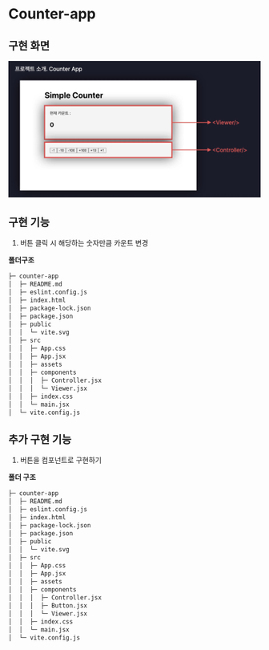 # Counter-app

## 구현 화면

![alt text](image.png)

## 구현 기능

1. 버튼 클릭 시 해당하는 숫자만큼 카운트 변경

**폴더구조**

```
├─ counter-app
│  ├─ README.md
│  ├─ eslint.config.js
│  ├─ index.html
│  ├─ package-lock.json
│  ├─ package.json
│  ├─ public
│  │  └─ vite.svg
│  ├─ src
│  │  ├─ App.css
│  │  ├─ App.jsx
│  │  ├─ assets
│  │  ├─ components
│  │  │  ├─ Controller.jsx
│  │  │  └─ Viewer.jsx
│  │  ├─ index.css
│  │  └─ main.jsx
│  └─ vite.config.js
```

## 추가 구현 기능

1. 버튼을 컴포넌트로 구현하기

**폴더 구조**

```
├─ counter-app
│  ├─ README.md
│  ├─ eslint.config.js
│  ├─ index.html
│  ├─ package-lock.json
│  ├─ package.json
│  ├─ public
│  │  └─ vite.svg
│  ├─ src
│  │  ├─ App.css
│  │  ├─ App.jsx
│  │  ├─ assets
│  │  ├─ components
│  │  │  ├─ Controller.jsx
│  │  │  ├─ Button.jsx
│  │  │  └─ Viewer.jsx
│  │  ├─ index.css
│  │  └─ main.jsx
│  └─ vite.config.js
```
